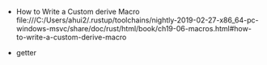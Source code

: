 - How to Write a Custom derive Macro  file:///C:/Users/ahui2/.rustup/toolchains/nightly-2019-02-27-x86_64-pc-windows-msvc/share/doc/rust/html/book/ch19-06-macros.html#how-to-write-a-custom-derive-macro

- getter